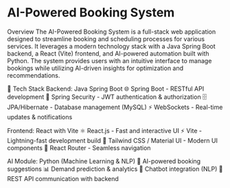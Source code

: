 # AI-Powered Booking System

Overview
The AI-Powered Booking System is a full-stack web application designed to streamline booking and scheduling processes for various services. It leverages a modern technology stack with a Java Spring Boot backend, a React (Vite) frontend, and AI-powered automation built with Python. The system provides users with an intuitive interface to manage bookings while utilizing AI-driven insights for optimization and recommendations.

📌 Tech Stack
Backend: Java Spring Boot
🌐 Spring Boot - RESTful API development
🔐 Spring Security - JWT authentication & authorization
🗄 JPA/Hibernate - Database management (MySQL)
⚡ WebSockets - Real-time updates & notifications

Frontend: React with Vite
⚛ React.js - Fast and interactive UI
⚡ Vite - Lightning-fast development build
🎨 Tailwind CSS / Material UI - Modern UI components
🔄 React Router - Seamless navigation

AI Module: Python (Machine Learning & NLP)
🤖 AI-powered booking suggestions
📊 Demand prediction & analytics
💬 Chatbot integration (NLP)
🔌 REST API communication with backend


